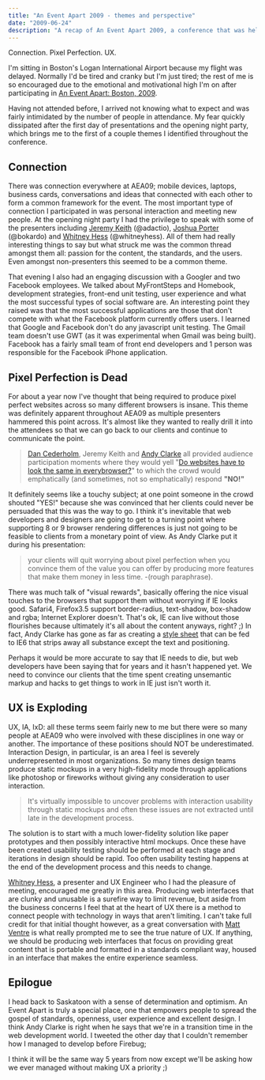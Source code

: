 ```yaml
---
title: "An Event Apart 2009 - themes and perspective"
date: "2009-06-24"
description: "A recap of An Event Apart 2009, a conference that was held in Boston."
---
```


<aside class="tldr">
Connection. Pixel Perfection. UX.
</aside>

I'm sitting in Boston's Logan International Airport because my flight was delayed. Normally I'd be tired and cranky but I'm just tired;  the rest of me is so encouraged due to the emotional and motivational high I'm on after participating in [An Event Apart: Boston, 2009](https://www.aneventapart.com/2009/boston/).

Having not attended before, I arrived not knowing what to expect and was fairly intimidated by the number of people in attendance. My fear quickly dissipated after the first day of presentations and the opening night party, which brings me to the first of a couple themes I identified throughout the conference.

## Connection

There was connection everywhere at AEA09; mobile devices, laptops, business cards, conversations and ideas that connected with each other to form a common framework for the event. The most important type of connection I participated in was personal interaction and meeting new people. At the opening night party I had the privilege to speak with some of the presenters including [Jeremy Keith](https://www.adactio.com) (@adactio), [Joshua Porter](https://www.bokardo.com) (@bokardo) and [Whitney Hess](https://www.whitneyhess.com) (@whitneyhess). All of them had really interesting things to say but what struck me was the common thread amongst them all: passion for the content, the standards, and the users. Even amongst non-presenters this seemed to be a common theme.

That evening I also had an engaging discussion with a Googler and two Facebook employees. We talked about MyFrontSteps and Homebook, development strategies, front-end unit testing, user experience and what the most successful types of social software are. An interesting point they raised was that the most successful applications are those that don't compete with what the Facebook platform currently offers users. I learned that Google and Facebook don't do any javascript unit testing. The Gmail team doesn't use GWT (as it was experimental when Gmail was being built). Facebook has a fairly small team of front end developers and 1 person was responsible for the Facebook iPhone application.

## Pixel Perfection is Dead

For about a year now I've thought that being required to produce pixel perfect websites across so many different browsers is insane. This theme was definitely apparent throughout AEA09 as multiple presenters hammered this point across. It's almost like they wanted to really drill it into the attendees so that we can go back to our clients and continue to communicate the point.

> [Dan Cederholm](https://www.simplebits.com), Jeremy Keith and [Andy Clarke](https://www.stuffandnonsense.co.uk/) all provided audience participation moments where they would yell "[Do websites have to look the same in everybrowser?](https://dowebsitesneedtolookexactlythesameineverybrowser.com/)" to which the crowd would emphatically (and sometimes, not so emphatically) respond **"NO!"**

It definitely seems like a touchy subject; at one point someone in the crowd shouted "YES!" because she was convinced that her clients could never be persuaded that this was the way to go. I think it's inevitable that web developers and designers are going to get to a turning point where supporting 8 or 9 browser rendering differences is just not going to be feasible to clients from a monetary point of view. As Andy Clarke put it during his presentation:

> your clients will quit worrying about pixel perfection when you convince them of the value you can offer by producing more features that make them money in less time. -(rough paraphrase).

There was much talk of "visual rewards", basically offering the nice visual touches to the browsers that support them without worrying if IE looks good. Safari4, Firefox3.5 support border-radius, text-shadow, box-shadow and rgba; Internet Explorer doesn't. That's ok, IE can live without those flourishes because ultimately it's all about the content anyways, right? ;) In fact, Andy Clarke has gone as far as creating a [style sheet](https://forabeautifulweb.com/blog/about/universal_internet_explorer_6_css/) that can be fed to IE6 that strips away all substance except the text and
positioning.

Perhaps it would be more accurate to say that IE needs to die, but web developers have been saying that for years and it hasn't happened yet. We need to convince our clients that the time spent creating unsemantic markup and hacks to get things to work in IE just isn't worth it.

## UX is Exploding

UX, IA, IxD: all these terms seem fairly new to me but there were so many people at AEA09 who were involved with these disciplines in one way or another. The importance of these positions should NOT be underestimated. Interaction Design, in particular, is an area I feel is severely underrepresented in most organizations. So many times design teams produce static mockups in a very high-fidelity mode through applications like photoshop or fireworks without giving any consideration to user interaction.

> It's virtually impossible to uncover problems with interaction usability through static mockups and often these issues are not extracted until late in the development process.

The solution is to start with a much lower-fidelity solution like paper prototypes and then possibly interactive html mockups. Once these have been created usability testing should be performed at each stage and iterations in design should be rapid. Too often usability testing happens at the end of the development process and this needs to change.

[Whitney Hess](https://www.whitneyhess.com), a presenter and UX Engineer who I had the pleasure of meeting, encouraged me greatly in this area. Producing web interfaces that are clunky and unusable is a surefire way to limit revenue, but aside from the business concerns I feel that at the heart of UX there is a method to connect people with technology in ways that aren't limiting. I can't take full credit for that initial thought however, as a great conversation with [Matt Ventre](https://www.matthewventre.com/) is what really prompted me to see the true nature of UX. If anything, we should be producing web interfaces that focus on providing great content that is portable and formatted in a standards compliant way, housed in an interface that makes the entire experience seamless.

## Epilogue

I head back to Saskatoon with a sense of determination and optimism. An Event Apart is truly a special place, one that empowers people to spread the gospel of
standards, openness, user experience and excellent design. I think Andy Clarke is right when he says that we're in a transition time in the web development world. I tweeted the other day that I couldn't remember how I managed to develop before Firebug;

I think it will be the same way 5 years from now except we'll be asking how we ever managed without making UX a priority ;)

